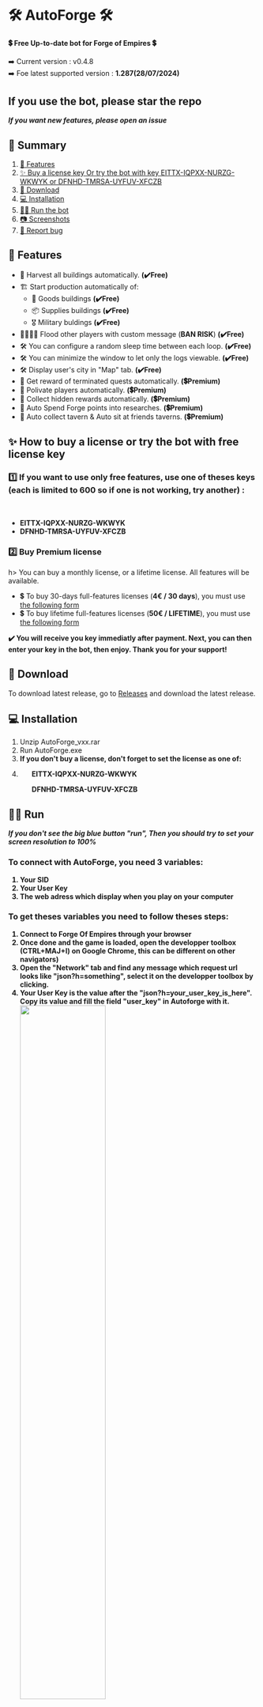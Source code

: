 <h1>🛠️ AutoForge 🛠️</h1>
<h4>💲 Free Up-to-date bot for Forge of Empires 💲 </h4>
➡️ Current version : v0.4.8 <br/>
➡️ Foe latest supported version : <b> 1.287(28/07/2024) </b><br/>
<h2><b>If you use the bot, please star the repo</b></h2>
<i><b>If you want new features, please open an issue</b></i>

<div id="summary">
<h2>📘 Summary</h2>
<ol>
 <li> <a href="#features">📑 Features</a></li>
 <li> <a href="#licenses">✨ Buy a license key Or try the bot with key EITTX-IQPXX-NURZG-WKWYK or DFNHD-TMRSA-UYFUV-XFCZB </a></li>
 <li> <a href="#download">📩 Download</a></li>
 <li> <a href="#installation">💻 Installation</a></li>
 <li> <a href="#run">🏃‍♂️ Run the bot </a></li>
 <li> <a href="#screenshots">📷 Screenshots</a></li>
 <li> <a href="#report_bug">🐞 Report bug</a></li>
</ol>
</div>

<div id="features">
<h2>📑 Features</h2>
<ul>
  <li>🥣 Harvest all buildings automatically. <b>(✔️Free)</b></li> 
  <li>🏗️ Start production automatically of:
    <ul>
      <li> 🥗 Goods buildings <b>(✔️Free)</b></li>
      <li> 📦 Supplies buildings <b>(✔️Free)</b></li>
      <li> 🎖️ Military buldings <b>(✔️Free)</b></li>
     </ul>
    </li>
  <li>👨‍👩‍👦‍👦 Flood other players with custom message (<b>BAN RISK</b>) <b>(✔️Free)</b></li>
  <li>🛠️ You can configure a random sleep time between each loop. <b>(✔️Free)</b></li>
  <li>🛠️ You can minimize the window to let only the logs viewable. <b>(✔️Free)</b></li>
  <li>🛠️ Display user's city in "Map" tab. <b>(✔️Free)</b></li>
  <li>💫 Get reward of terminated quests automatically. <b>(💲Premium)</b></li>
  <li>💫 Polivate players automatically. <b>(💲Premium)</b></li>
  <li>💫 Collect hidden rewards automatically. <b>(💲Premium)</b></li>
  <li>💫 Auto Spend Forge points into researches. <b>(💲Premium)</b></li>
  <li>💫 Auto collect tavern & Auto sit at friends taverns. <b>(💲Premium)</b></li>
</div>
   
<div id="licenses">
<h2>✨ How to buy a license or try the bot with free license key</h2>
<h3>1️⃣ If you want to use only free features, use one of theses keys (each is limited to 600 so if one is not working, try another) : </h3><br/>
 <ul>
  <li><b>EITTX-IQPXX-NURZG-WKWYK</b></li>
  <li><b>DFNHD-TMRSA-UYFUV-XFCZB</b></li>
</ul>

<h3>2️⃣ Buy Premium license </h3>h>
You can buy a monthly license, or a lifetime license. All features will be available.
<ul> 
 <li>💲 To buy 30-days full-features licenses (<b>4€ / 30 days</b>), you must use <a href="https://app.cryptolens.io/Form/P/XCCDJ4P6/1601">the following form</a></li>
 <li>💲 To buy lifetime full-features licenses (<b>50€ / LIFETIME</b>), you must use <a href="https://app.cryptolens.io/Form/P/XCCDJ4P6/2216">the following form</a></li>
</ul>
<b>✔️ You will receive you key immediatly after payment. Next, you can then enter your key in the bot, then enjoy. Thank you for your support!</b>
</div>

<div id="download">
<h2>📩 Download</h2>
To download latest release, go to <a href="https://github.com/ThScEo/AutoForge/releases">Releases</a> and download the latest release.
</div>


<div id="installation">
<h2>💻 Installation</h2>
<ol>
  <li>Unzip AutoForge_vxx.rar</li>
  <li>Run AutoForge.exe</li>
  <li><b>If you don't buy a license, don't forget to set the license as one of: 
    <li>
  <ul><b>EITTX-IQPXX-NURZG-WKWYK</ul>
  <ul>DFNHD-TMRSA-UYFUV-XFCZB</ul></b>
</li>
</ol>
</div>


<div id="run">
<h2>🏃‍♂️ Run</h2>
 <i>If you don't see the big blue button "run", Then you should try to set your screen resolution to 100%</i>
 <h3>To connect with AutoForge, you need 3 variables:</h3>
 <ol>
  <li>Your SID</li>
  <li>Your User Key</li>
  <li>The web adress which display when you play on your computer</li>
 </ol>
 <h3>To get theses variables you need to follow theses steps:</h3>
 <ol>
  <li>Connect to Forge Of Empires through your browser</li>
  <li>Once done and the game is loaded, open the developper toolbox (CTRL+MAJ+I) on Google Chrome, this can be different on other navigators)</li>
  <li>Open the "Network" tab and find any message which request url looks like "json?h=something", select it on the developper toolbox by clicking.</li>
  <li>Your User Key is the value after the "json?h=your_user_key_is_here". Copy its value and fill the field "user_key" in Autoforge with it.
  <img src="how_to_login.PNG" width=60%></li>
  <li>Your SID is the value of the sid cookie. To find it, select the "Headers" tab, scroll down to the "Request Headers" section, and find the "cookie" field. Copy the value of the sid only, and fill the field "sid" in AutoForge with it. <img src="how_to_login_sid.PNG" width=60%></li>
  <li>The web adresse is the URL displayed on your navigator when playing Forge Of Empires. <img src="how_to_login_url.PNG" width=60%><br/>
   For example: "https://es21.forgeofempires.com/game/"</li>
 </ol>
 
<div id="screenshots">
<h2>📷 Screenshots</h2>
<ul>
<img src="tab_1.PNG" width=70%>
<img src="tab_2.PNG" width=70%>
<img src="tab_2_extended_1.PNG" width=70%>
<img src="tab_2_extended_2.PNG" width=70%>
<img src="tab_3.PNG" width=70%>
<img src="tab_5.PNG" width=70%>
<img src="tab_6.PNG" width=70%>
<img src="minimized.PNG" width=70%>
</ul>
</div>
